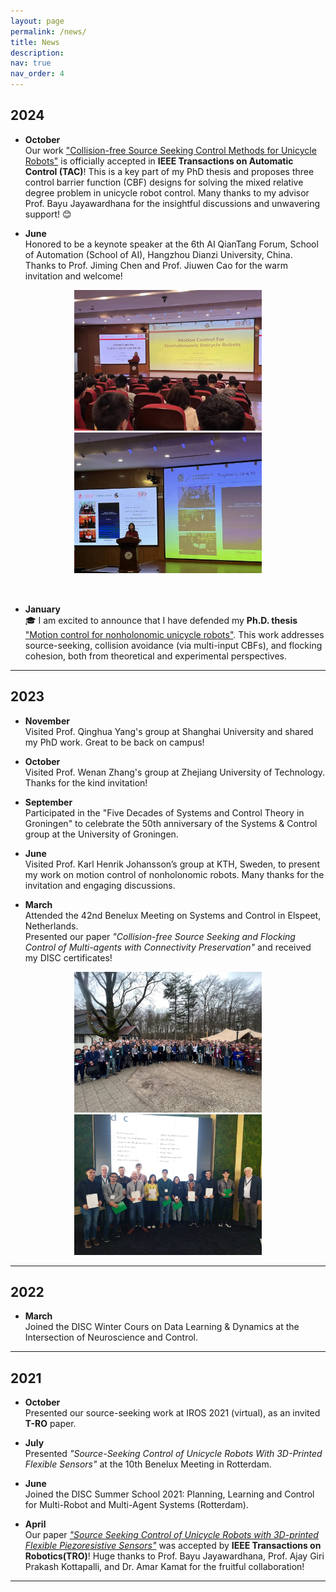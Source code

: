 ```yaml
---
layout: page
permalink: /news/
title: News
description: 
nav: true
nav_order: 4
---
```


## 2024

- **October**  
Our work ["Collision-free Source Seeking Control Methods for Unicycle Robots"](https://ieeexplore.ieee.org/document/10735338) is officially accepted in **IEEE Transactions on Automatic Control (TAC)**! This is a key part of my PhD thesis and proposes three control barrier function (CBF) designs for solving the mixed relative degree problem in unicycle robot control. Many thanks to my advisor Prof. Bayu Jayawardhana for the insightful discussions and unwavering support! 😊

- **June**  
Honored to be a keynote speaker at the 6th AI QianTang Forum, School of Automation (School of AI), Hangzhou Dianzi University, China.  Thanks to Prof. Jiming Chen and Prof. Jiuwen Cao for the warm invitation and welcome!
<center class="half">
  <img src="/assets/img/news/hangzhou_1.jpg" width="300"/>
  <img src="/assets/img/news/hangzhou_2.jpg" width="300"/>
</center>
<div style="height: 2rem;"></div>

- **January**  
🎓 I am excited to announce that I have defended my **Ph.D. thesis**  ["Motion control for nonholonomic unicycle robots"](https://research.rug.nl/en/publications/motion-control-for-nonholonomic-unicycle-robots).  This work addresses source-seeking, collision avoidance (via multi-input CBFs), and flocking cohesion, both from theoretical and experimental perspectives.

---

## 2023

- **November**  
Visited Prof. Qinghua Yang's group at Shanghai University and shared my PhD work. Great to be back on campus!

- **October**  
Visited Prof. Wenan Zhang's group at Zhejiang University of Technology. Thanks for the kind invitation!

- **September**  
Participated in the "Five Decades of Systems and Control Theory in Groningen" to celebrate the 50th anniversary of the Systems & Control group at the University of Groningen.

- **June**  
Visited Prof. Karl Henrik Johansson’s group at KTH, Sweden, to present my work on motion control of nonholonomic robots. Many thanks for the invitation and engaging discussions.

- **March**  
Attended the 42nd Benelux Meeting on Systems and Control in Elspeet, Netherlands.  
Presented our paper *"Collision-free Source Seeking and Flocking Control of Multi-agents with Connectivity Preservation"* and received my DISC certificates!

<center class="half">
  <img src="/assets/img/news/disc_2023_1.jpg" width="300"/>
  <img src="/assets/img/news/disc_2023_2.jpg" width="300"/>
</center>

---

## 2022

- **March**  
Joined the DISC Winter Cours on Data Learning & Dynamics at the Intersection of Neuroscience and Control.

---

## 2021

- **October**  
Presented our source-seeking work at IROS 2021 (virtual), as an invited **T-RO** paper.

- **July**  
Presented *"Source-Seeking Control of Unicycle Robots With 3D-Printed Flexible Sensors"* at the 10th Benelux Meeting in Rotterdam.

- **June**  
Joined the DISC Summer School 2021: Planning, Learning and Control for Multi-Robot and Multi-Agent Systems (Rotterdam).

- **April**  
Our paper [*"Source Seeking Control of Unicycle Robots with 3D-printed Flexible Piezoresistive Sensors"*](https://ieeexplore.ieee.org/document/9458274) was accepted by **IEEE Transactions on Robotics(TRO)**!  Huge thanks to Prof. Bayu Jayawardhana, Prof. Ajay Giri Prakash Kottapalli, and Dr. Amar Kamat for the fruitful collaboration!

---
